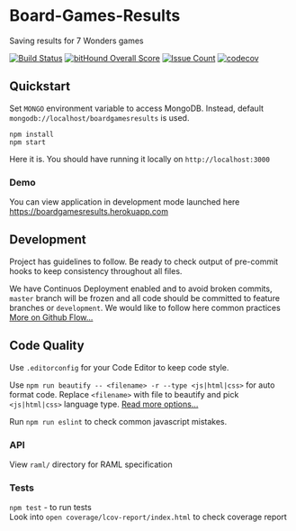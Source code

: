 # Board-Games-Results
Saving results for 7 Wonders games

[![Build Status](https://travis-ci.org/GorlifSense/Board-Games-Results.svg?branch=master)](https://travis-ci.org/GorlifSense/Board-Games-Results)
[![bitHound Overall Score](https://www.bithound.io/github/GorlifSense/Board-Games-Results/badges/score.svg)](https://www.bithound.io/github/GorlifSense/Board-Games-Results)
[![Issue Count](https://codeclimate.com/github/GorlifSense/Board-Games-Results/badges/issue_count.svg)](https://codeclimate.com/github/GorlifSense/Board-Games-Results)
[![codecov](https://codecov.io/gh/GorlifSense/Board-Games-Results/branch/master/graph/badge.svg)](https://codecov.io/gh/GorlifSense/Board-Games-Results)

## Quickstart

Set `MONGO` environment variable to access MongoDB. Instead, default `mongodb://localhost/boardgamesresults` is used.

`npm install`  
`npm start`  

Here it is. You should have running it locally on `http://localhost:3000`

### Demo

You can view application in development mode launched here https://boardgamesresults.herokuapp.com

## Development

Project has guidelines to follow. Be ready to check output of pre-commit hooks to keep consistency throughout all files.

We have Continuos Deployment enabled and to avoid broken commits, `master` branch will be frozen and all code should be committed to feature branches or `development`. We would like to follow here common practices [More on Github Flow...](https://guides.github.com/introduction/flow/)



## Code Quality

Use `.editorconfig` for your Code Editor to keep code style.  

Use `npm run beautify -- <filename> -r --type <js|html|css>` for auto format code.
Replace `<filename>` with file to beautify and pick `<js|html|css>` language type. [Read more options...](https://www.npmjs.com/package/js-beautify)


Run `npm run eslint` to check common javascript mistakes.  

### API

View `raml/` directory for RAML specification

### Tests
`npm test` - to run tests  
Look into `open coverage/lcov-report/index.html` to check coverage report
